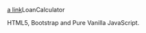 [a link](https://loan-calculator-js-app.netlify.app/)LoanCalculator

HTML5, Bootstrap and Pure Vanilla JavaScript.
